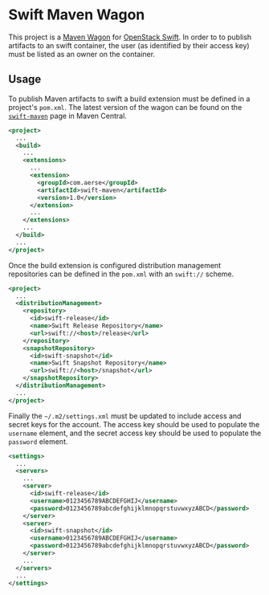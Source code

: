 # Swift Maven Wagon
This project is a [Maven Wagon][wagon] for [OpenStack Swift][swift].  In order to to publish artifacts to an swift container, the user (as identified by their access key) must be listed as an owner on the container.

## Usage
To publish Maven artifacts to swift a build extension must be defined in a project's `pom.xml`.  The latest version of the wagon can be found on the [`swift-maven`][swift-maven] page in Maven Central.

```xml
<project>
  ...
  <build>
    ...
    <extensions>
      ...
      <extension>
        <groupId>com.aerse</groupId>
        <artifactId>swift-maven</artifactId>
        <version>1.0</version>
      </extension>
      ...
    </extensions>
    ...
  </build>
  ...
</project>
```

Once the build extension is configured distribution management repositories can be defined in the `pom.xml` with an `swift://` scheme.

```xml
<project>
  ...
  <distributionManagement>
    <repository>
      <id>swift-release</id>
      <name>Swift Release Repository</name>
      <url>swift://<host>/release</url>
    </repository>
    <snapshotRepository>
      <id>swift-snapshot</id>
      <name>Swift Snapshot Repository</name>
      <url>swift://<host>/snapshot</url>
    </snapshotRepository>
  </distributionManagement>
  ...
</project>
```

Finally the `~/.m2/settings.xml` must be updated to include access and secret keys for the account. The access key should be used to populate the `username` element, and the secret access key should be used to populate the `password` element.

```xml
<settings>
  ...
  <servers>
    ...
    <server>
      <id>swift-release</id>
      <username>0123456789ABCDEFGHIJ</username>
      <password>0123456789abcdefghijklmnopqrstuvwxyzABCD</password>
    </server>
    <server>
      <id>swift-snapshot</id>
      <username>0123456789ABCDEFGHIJ</username>
      <password>0123456789abcdefghijklmnopqrstuvwxyzABCD</password>
    </server>
    ...
  </servers>
  ...
</settings>
```

[swift-maven]: http://search.maven.org/#search%7Cgav%7C1%7Cg%3A%22com.aerse%22%20AND%20a%3A%22swift-maven%22
[swift]: https://docs.openstack.org/swift/latest/
[wagon]: http://maven.apache.org/wagon/